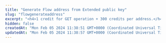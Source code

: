 ```yaml
---
title: "Generate Flow address from Extended public key"
slug: "flowgenerateaddress"
excerpt: "<h4>1 credit for GET operation + 300 credits per address.</h4><br/>\n<p>Generate Flow address from Extended public key. This operation internally creates public key and assigns it to the newly created address on the blockchain.\nThere is minimal amount, which must be sent to the FLOW address during creation - 0.001 FLOW, which will be used from Tatum service account.<br/>\n<b>This operation is allowed on any Testnet plan and only on Paid Mainnet plans.</b>\nPublic key is generated for the specific index - each extended public key can generate up to 2^31 addresses starting from index 0 until 2^31 - 1.</p>"
hidden: false
createdAt: "Mon Feb 05 2024 11:38:51 GMT+0000 (Coordinated Universal Time)"
updatedAt: "Mon Feb 05 2024 11:38:57 GMT+0000 (Coordinated Universal Time)"
---
```


